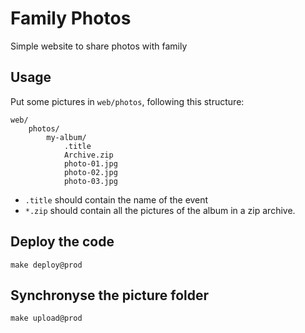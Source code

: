 Family Photos
=============

Simple website to share photos with family

## Usage

Put some pictures in `web/photos`, following this structure:

```
web/
    photos/
        my-album/
            .title
            Archive.zip
            photo-01.jpg
            photo-02.jpg
            photo-03.jpg
```

- `.title` should contain the name of the event
- `*.zip` should contain all the pictures of the album in a zip archive.

## Deploy the code

    make deploy@prod

## Synchronyse the picture folder

    make upload@prod
